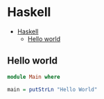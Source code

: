 # Haskell

<!--ts-->
   * [Haskell](hasekll.md#haskell)
      * [Hello world](hasekll.md#hello-world)

<!-- Added by: runner, at: Tue Apr 13 09:27:24 UTC 2021 -->

<!--te-->

## Hello world
```haskell
module Main where

main = putStrLn "Hello World"
```
